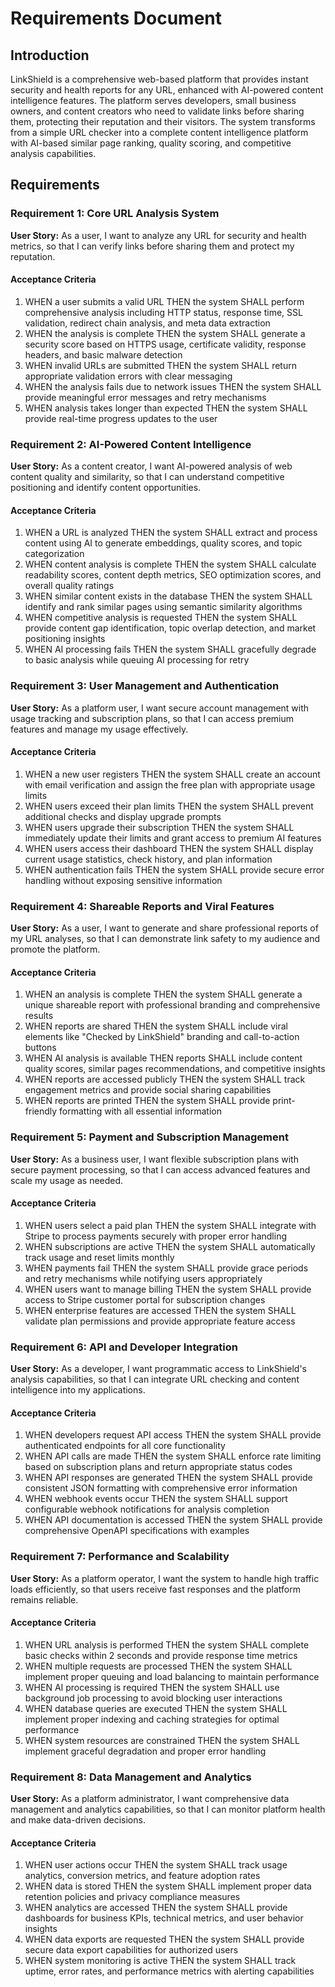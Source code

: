# Requirements Document

## Introduction

LinkShield is a comprehensive web-based platform that provides instant security and health reports for any URL, enhanced with AI-powered content intelligence features. The platform serves developers, small business owners, and content creators who need to validate links before sharing them, protecting their reputation and their visitors. The system transforms from a simple URL checker into a complete content intelligence platform with AI-based similar page ranking, quality scoring, and competitive analysis capabilities.

## Requirements

### Requirement 1: Core URL Analysis System

**User Story:** As a user, I want to analyze any URL for security and health metrics, so that I can verify links before sharing them and protect my reputation.

#### Acceptance Criteria

1. WHEN a user submits a valid URL THEN the system SHALL perform comprehensive analysis including HTTP status, response time, SSL validation, redirect chain analysis, and meta data extraction
2. WHEN the analysis is complete THEN the system SHALL generate a security score based on HTTPS usage, certificate validity, response headers, and basic malware detection
3. WHEN invalid URLs are submitted THEN the system SHALL return appropriate validation errors with clear messaging
4. WHEN the analysis fails due to network issues THEN the system SHALL provide meaningful error messages and retry mechanisms
5. WHEN analysis takes longer than expected THEN the system SHALL provide real-time progress updates to the user

### Requirement 2: AI-Powered Content Intelligence

**User Story:** As a content creator, I want AI-powered analysis of web content quality and similarity, so that I can understand competitive positioning and identify content opportunities.

#### Acceptance Criteria

1. WHEN a URL is analyzed THEN the system SHALL extract and process content using AI to generate embeddings, quality scores, and topic categorization
2. WHEN content analysis is complete THEN the system SHALL calculate readability scores, content depth metrics, SEO optimization scores, and overall quality ratings
3. WHEN similar content exists in the database THEN the system SHALL identify and rank similar pages using semantic similarity algorithms
4. WHEN competitive analysis is requested THEN the system SHALL provide content gap identification, topic overlap detection, and market positioning insights
5. WHEN AI processing fails THEN the system SHALL gracefully degrade to basic analysis while queuing AI processing for retry

### Requirement 3: User Management and Authentication

**User Story:** As a platform user, I want secure account management with usage tracking and subscription plans, so that I can access premium features and manage my usage effectively.

#### Acceptance Criteria

1. WHEN a new user registers THEN the system SHALL create an account with email verification and assign the free plan with appropriate usage limits
2. WHEN users exceed their plan limits THEN the system SHALL prevent additional checks and display upgrade prompts
3. WHEN users upgrade their subscription THEN the system SHALL immediately update their limits and grant access to premium AI features
4. WHEN users access their dashboard THEN the system SHALL display current usage statistics, check history, and plan information
5. WHEN authentication fails THEN the system SHALL provide secure error handling without exposing sensitive information

### Requirement 4: Shareable Reports and Viral Features

**User Story:** As a user, I want to generate and share professional reports of my URL analyses, so that I can demonstrate link safety to my audience and promote the platform.

#### Acceptance Criteria

1. WHEN an analysis is complete THEN the system SHALL generate a unique shareable report with professional branding and comprehensive results
2. WHEN reports are shared THEN the system SHALL include viral elements like "Checked by LinkShield" branding and call-to-action buttons
3. WHEN AI analysis is available THEN reports SHALL include content quality scores, similar pages recommendations, and competitive insights
4. WHEN reports are accessed publicly THEN the system SHALL track engagement metrics and provide social sharing capabilities
5. WHEN reports are printed THEN the system SHALL provide print-friendly formatting with all essential information

### Requirement 5: Payment and Subscription Management

**User Story:** As a business user, I want flexible subscription plans with secure payment processing, so that I can access advanced features and scale my usage as needed.

#### Acceptance Criteria

1. WHEN users select a paid plan THEN the system SHALL integrate with Stripe to process payments securely with proper error handling
2. WHEN subscriptions are active THEN the system SHALL automatically track usage and reset limits monthly
3. WHEN payments fail THEN the system SHALL provide grace periods and retry mechanisms while notifying users appropriately
4. WHEN users want to manage billing THEN the system SHALL provide access to Stripe customer portal for subscription changes
5. WHEN enterprise features are accessed THEN the system SHALL validate plan permissions and provide appropriate feature access

### Requirement 6: API and Developer Integration

**User Story:** As a developer, I want programmatic access to LinkShield's analysis capabilities, so that I can integrate URL checking and content intelligence into my applications.

#### Acceptance Criteria

1. WHEN developers request API access THEN the system SHALL provide authenticated endpoints for all core functionality
2. WHEN API calls are made THEN the system SHALL enforce rate limiting based on subscription plans and return appropriate status codes
3. WHEN API responses are generated THEN the system SHALL provide consistent JSON formatting with comprehensive error information
4. WHEN webhook events occur THEN the system SHALL support configurable webhook notifications for analysis completion
5. WHEN API documentation is accessed THEN the system SHALL provide comprehensive OpenAPI specifications with examples

### Requirement 7: Performance and Scalability

**User Story:** As a platform operator, I want the system to handle high traffic loads efficiently, so that users receive fast responses and the platform remains reliable.

#### Acceptance Criteria

1. WHEN URL analysis is performed THEN the system SHALL complete basic checks within 2 seconds and provide response time metrics
2. WHEN multiple requests are processed THEN the system SHALL implement proper queuing and load balancing to maintain performance
3. WHEN AI processing is required THEN the system SHALL use background job processing to avoid blocking user interactions
4. WHEN database queries are executed THEN the system SHALL implement proper indexing and caching strategies for optimal performance
5. WHEN system resources are constrained THEN the system SHALL implement graceful degradation and proper error handling

### Requirement 8: Data Management and Analytics

**User Story:** As a platform administrator, I want comprehensive data management and analytics capabilities, so that I can monitor platform health and make data-driven decisions.

#### Acceptance Criteria

1. WHEN user actions occur THEN the system SHALL track usage analytics, conversion metrics, and feature adoption rates
2. WHEN data is stored THEN the system SHALL implement proper data retention policies and privacy compliance measures
3. WHEN analytics are accessed THEN the system SHALL provide dashboards for business KPIs, technical metrics, and user behavior insights
4. WHEN data exports are requested THEN the system SHALL provide secure data export capabilities for authorized users
5. WHEN system monitoring is active THEN the system SHALL track uptime, error rates, and performance metrics with alerting capabilities